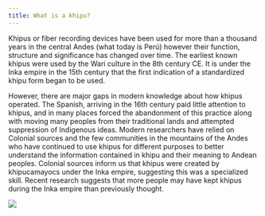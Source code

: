 ```yaml
---
title: What is a khipu?
---
```


Khipus or fiber recording devices have been used for more than a thousand years in the central Andes (what today is Perú) however their function, structure and significance has changed over time. The earliest known khipus were used by the Wari culture in the 8th century CE. It is under the Inka empire in the 15th century that the first indication of a standardized khipu form began to be used. 

However, there are major gaps in modern knowledge about how khipus operated. The Spanish, arriving in the 16th century paid little attention to khipus, and in many places forced the abandonment of this practice along with moving many peoples from their traditional lands and attempted suppression of Indigenous ideas.  Modern researchers have relied on Colonial sources and the few communities in the mountains of the Andes who have continued to use khipus for different purposes to better understand the information contained in khipu and their meaning to Andean peoples. Colonial sources inform us that khipus were created by khipucamayocs under the Inka empire, suggesting this was a specialized skill. Recent research suggests that more people may have kept khipus during the Inka empire than previously thought. 

![](https://mirl-ucsb.github.io/khipu/components/images/objects/image2.jpg)